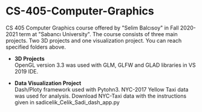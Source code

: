 # CS-405-Computer-Graphics

CS 405 Computer Graphics course offered by "Selim Balcısoy" in Fall 2020-2021 term at "Sabancı University".
The course consists of three main projects. Two 3D projects and one visualization project.
You can reach specified folders above. 

* __3D Projects__\
OpenGL version 3.3 was used with GLM, GLFW and GLAD libraries in VS 2019 IDE.

* __Data Visualization Project__\
Dash/Ploty framework used with Pytohn3. NYC-2017 Yellow Taxi data was used for analysis.
Download NYC-Taxi data with the instructions given in sadicelik_Celik_Sadi_dash_app.py
